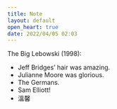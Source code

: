 ```yaml
---
title: Note
layout: default
open_heart: true
date: 2022/04/05 02:03
---
```


The Big Lebowski (1998):
- Jeff Bridges’ hair was amazing.
- Julianne Moore was glorious.
- The Germans.
- Sam Elliott!
- 溫馨
